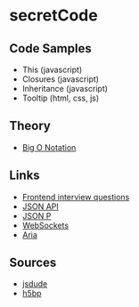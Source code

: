 # secretCode

## Code Samples

- This (javascript)
- Closures (javascript)
- Inheritance (javascript)
- Tooltip (html, css, js)

## Theory

- [Big O Notation](theory/bigONotation.md)

## Links

- [Frontend interview questions](https://github.com/h5bp/Front-end-Developer-Interview-Questions)
- [JSON API](http://jsonapi.org/)
- [JSON P](https://en.wikipedia.org/wiki/JSONP)
- [WebSockets](https://developer.mozilla.org/en-US/docs/Web/API/WebSockets_API)
- [Aria](https://www.w3.org/TR/wai-aria/states_and_properties)


## Sources

- [jsdude](http://thatjsdude.com/interview/js1.html#isPrime)
- [h5bp](https://github.com/h5bp/Front-end-Developer-Interview-Questions)
